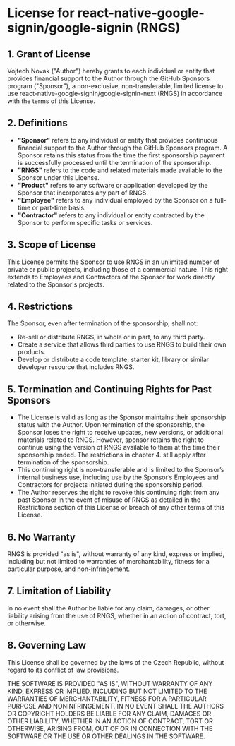 # License for react-native-google-signin/google-signin (RNGS)

## 1. Grant of License

Vojtech Novak ("Author") hereby grants to each individual or entity that provides financial support to the Author through the GitHub Sponsors program ("Sponsor"), a non-exclusive, non-transferable, limited license to use react-native-google-signin/google-signin-next (RNGS) in accordance with the terms of this License.

## 2. Definitions

- **"Sponsor"** refers to any individual or entity that provides continuous financial support to the Author through the GitHub Sponsors program. A Sponsor retains this status from the time the first sponsorship payment is successfully processed until the termination of the sponsorship.
- **"RNGS"** refers to the code and related materials made available to the Sponsor under this License.
- **"Product"** refers to any software or application developed by the Sponsor that incorporates any part of RNGS.
- **"Employee"** refers to any individual employed by the Sponsor on a full-time or part-time basis.
- **"Contractor"** refers to any individual or entity contracted by the Sponsor to perform specific tasks or services.

## 3. Scope of License

This License permits the Sponsor to use RNGS in an unlimited number of private or public projects, including those of a commercial nature. This right extends to Employees and Contractors of the Sponsor for work directly related to the Sponsor's projects.

## 4. Restrictions

The Sponsor, even after termination of the sponsorship, shall not:

- Re-sell or distribute RNGS, in whole or in part, to any third party.
- Create a service that allows third parties to use RNGS to build their own products.
- Develop or distribute a code template, starter kit, library or similar developer resource that includes RNGS.

## 5. Termination and Continuing Rights for Past Sponsors

- The License is valid as long as the Sponsor maintains their sponsorship status with the Author. Upon termination of the sponsorship, the Sponsor loses the right to receive updates, new versions, or additional materials related to RNGS. However, sponsor retains the right to continue using the version of RNGS available to them at the time their sponsorship ended. The restrictions in chapter 4. still apply after termination of the sponsorship.
- This continuing right is non-transferable and is limited to the Sponsor’s internal business use, including use by the Sponsor’s Employees and Contractors for projects initiated during the sponsorship period.
- The Author reserves the right to revoke this continuing right from any past Sponsor in the event of misuse of RNGS as detailed in the Restrictions section of this License or breach of any other terms of this License.

## 6. No Warranty

RNGS is provided "as is", without warranty of any kind, express or implied, including but not limited to warranties of merchantability, fitness for a particular purpose, and non-infringement.

## 7. Limitation of Liability

In no event shall the Author be liable for any claim, damages, or other liability arising from the use of RNGS, whether in an action of contract, tort, or otherwise.

## 8. Governing Law

This License shall be governed by the laws of the Czech Republic, without regard to its conflict of law provisions.

THE SOFTWARE IS PROVIDED "AS IS", WITHOUT WARRANTY OF ANY KIND, EXPRESS OR
IMPLIED, INCLUDING BUT NOT LIMITED TO THE WARRANTIES OF MERCHANTABILITY,
FITNESS FOR A PARTICULAR PURPOSE AND NONINFRINGEMENT. IN NO EVENT SHALL THE
AUTHORS OR COPYRIGHT HOLDERS BE LIABLE FOR ANY CLAIM, DAMAGES OR OTHER
LIABILITY, WHETHER IN AN ACTION OF CONTRACT, TORT OR OTHERWISE, ARISING FROM,
OUT OF OR IN CONNECTION WITH THE SOFTWARE OR THE USE OR OTHER DEALINGS IN THE
SOFTWARE.
